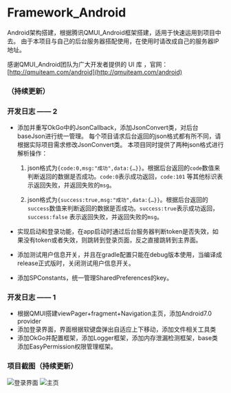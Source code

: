 
# Framework_Android
Android架构搭建，根据腾讯QMUI_Android框架搭建，适用于快速运用到项目中去。
由于本项目与自己的后台服务器搭配使用，在使用时请改成自己的服务器IP地址。

感谢QMUI_Android团队为广大开发者提供的 UI 库 ，官网：[http://qmuiteam.com/android](http://qmuiteam.com/android)


### （持续更新）

### 开发日志 —— 2
 - 添加并重写OkGo中的JsonCallback，添加JsonConvert类，对后台baseJson进行统一管理。
   每个项目请求后台返回的json格式都有所不同，请根据实际项目需求修改JsonConvert类。 本项目同时提供了两种json格式进行解析操作：
   
    1. json格式为`{code:0,msg:"成功",data:{…}}`。根据后台返回的`code`数值来判断返回的数据是否成功。`code:0`表示成功返回，`code:101` 等其他标识表示返回失败，并返回失败的`msg`。
    
    2. json格式为`{success:true,msg:"成功",data:{…}}`。根据后台返回的`success`数值来判断返回的数据是否成功。`success:true`表示成功返回，`success:false` 表示返回失败，并返回失败的`msg`。
	    
- 实现启动和登录功能，在app启动时通过后台服务器判断token是否失效，如果没有token或者失效，则跳转到登录页面，反之直接跳转到主界面。
- 添加测试用户信息开关，并且在gradle配置只能在debug版本使用，当编译成release正式版时，关闭测试用户信息开关。
- 添加SPConstants，统一管理SharedPreferences的key。

### 开发日志 —— 1

- 根据QMUI搭建viewPager+fragment+Navigation主页，添加Android7.0 provider
- 添加登录界面，界面根据软键盘弹出自适应上下移动，添加文件相关工具类
- 添加OkGo并配置框架，添加Logger框架，添加内存泄漏检测框架，base类添加EasyPermission权限管理框架。

### 项目截图（持续更新）
![登录界面](https://raw.githubusercontent.com/FadedYu/Framework_Android/master/img_folder/im_login.png)
![主页](https://raw.githubusercontent.com/FadedYu/Framework_Android/master/img_folder/im_pager1.png)
